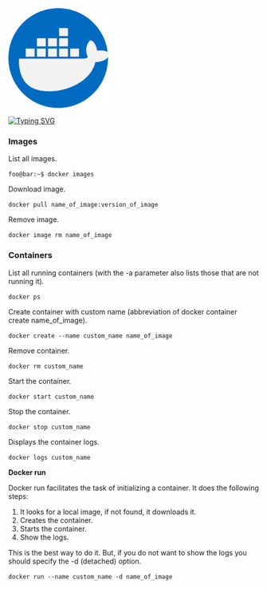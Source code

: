 <img src="docker.png" width="200"/>

[![Typing SVG](https://readme-typing-svg.herokuapp.com?size=22&color=228EE6&lines=Docker+commands)](https://git.io/typing-svg)

### Images

List all images.
```console
foo@bar:~$ docker images
```

Download image.
```
docker pull name_of_image:version_of_image 
```

Remove image.
```
docker image rm name_of_image
```

### Containers

List all running containers (with the -a parameter also lists those that are not running it).
```
docker ps
```

Create container with custom name (abbreviation of docker container create name_of_image).
```
docker create --name custom_name name_of_image
```

Remove container.
```
docker rm custom_name
```

Start the container.
```
docker start custom_name
```

Stop the container.
```
docker stop custom_name
```

Displays the container logs.
```
docker logs custom_name
```

**Docker run**

Docker run facilitates the task of initializing a container. It does the following steps:
1. It looks for a local image, if not found, it downloads it.
2. Creates the container.
3. Starts the container.
4. Show the logs.

This is the best way to do it. But, if you do not want to show the logs you should specify the -d (detached) option.

```
docker run --name custom_name -d name_of_image
```
